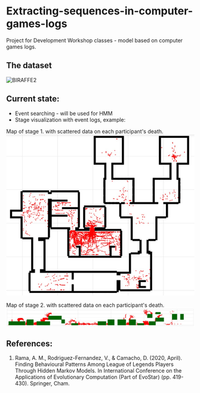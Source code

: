 # Extracting-sequences-in-computer-games-logs
Project for Development Workshop classes - model based on computer games logs.

## The dataset
![BIRAFFE2](https://zenodo.org/record/3865860#.XvjpwecwhPY)

## Current state:
- Event searching - will be used for HMM
- Stage visualization with event logs, example:

Map of stage 1. with scattered data on each participant's death.
![Stage1](/stage_1_deaths.jpg?raw=true "Map and data on deaths from stage 1")

Map of stage 2. with scattered data on each participant's death.
![Stage2](/stage_2_deaths.jpg?raw=true "Map and data on deaths from stage 2")


## References:
1. Rama, A. M., Rodriguez-Fernandez, V., & Camacho, D. (2020, April). Finding Behavioural Patterns Among League of Legends Players Through Hidden Markov Models. In International Conference on the Applications of Evolutionary Computation (Part of EvoStar) (pp. 419-430). Springer, Cham.
